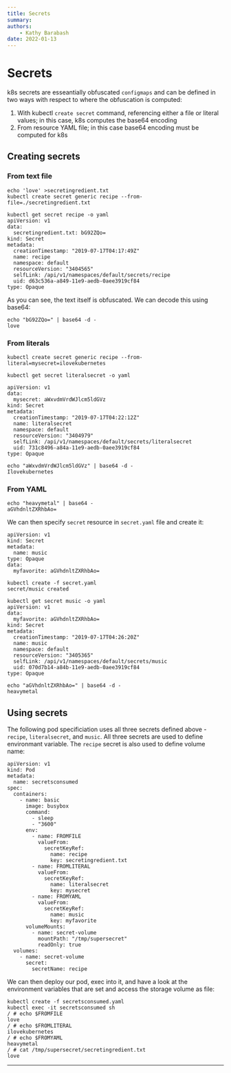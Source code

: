 ```yaml
---
title: Secrets
summary: 
authors:
    - Kathy Barabash
date: 2022-01-13
---
```


# Secrets

k8s secrets are esseantially obfuscated `configmaps` and can be defined in two ways with respect to where the obfuscation is computed:

1. With kubectl `create secret` command, referencing either a file or literal values; in this case, k8s computes the base64 encoding
1. From resource YAML file; in this case base64 encoding must be computed for k8s

## Creating secrets

### From text file

```
echo 'love' >secretingredient.txt
kubectl create secret generic recipe --from-file=./secretingredient.txt 

kubectl get secret recipe -o yaml
apiVersion: v1
data:
  secretingredient.txt: bG92ZQo=
kind: Secret
metadata:
  creationTimestamp: "2019-07-17T04:17:49Z"
  name: recipe
  namespace: default
  resourceVersion: "3404565"
  selfLink: /api/v1/namespaces/default/secrets/recipe
  uid: d63c536a-a849-11e9-aedb-0aee3919cf84
type: Opaque
```
As you can see, the text itself is obfuscated. We can decode this using base64:
```
echo "bG92ZQo=" | base64 -d -
love
```

### From literals

```
kubectl create secret generic recipe --from-literal=mysecret=ilovekubernetes

kubectl get secret literalsecret -o yaml

apiVersion: v1
data:
  mysecret: aWxvdmVrdWJlcm5ldGVz
kind: Secret
metadata:
  creationTimestamp: "2019-07-17T04:22:12Z"
  name: literalsecret
  namespace: default
  resourceVersion: "3404979"
  selfLink: /api/v1/namespaces/default/secrets/literalsecret
  uid: 731c8496-a84a-11e9-aedb-0aee3919cf84
type: Opaque

echo "aWxvdmVrdWJlcm5ldGVz" | base64 -d -
Ilovekubernetes
```

### From YAML 

```
echo "heavymetal" | base64 -
aGVhdnltZXRhbAo=
```

We can then specify `secret` resource in `secret.yaml` file and create it:
```
apiVersion: v1
kind: Secret
metadata:
  name: music
type: Opaque
data:
  myfavorite: aGVhdnltZXRhbAo=

kubectl create -f secret.yaml
secret/music created

kubectl get secret music -o yaml
apiVersion: v1
data:
  myfavorite: aGVhdnltZXRhbAo=
kind: Secret
metadata:
  creationTimestamp: "2019-07-17T04:26:20Z"
  name: music
  namespace: default
  resourceVersion: "3405365"
  selfLink: /api/v1/namespaces/default/secrets/music
  uid: 070d7b14-a84b-11e9-aedb-0aee3919cf84
type: Opaque

echo "aGVhdnltZXRhbAo=" | base64 -d -
heavymetal
```

## Using secrets

The following pod specificiation uses all three secrets defined above - `recipe`, `literalsecret`, and `music`. All three secrets are used to define environmant variable. The `recipe` secret is also used to define volume name: 

```
apiVersion: v1
kind: Pod
metadata:
  name: secretsconsumed
spec:
  containers:
    - name: basic
      image: busybox
      command:
        - sleep
        - "3600"
      env:
        - name: FROMFILE
          valueFrom:
            secretKeyRef:
              name: recipe
              key: secretingredient.txt
        - name: FROMLITERAL
          valueFrom:
            secretKeyRef:
              name: literalsecret
              key: mysecret
        - name: FROMYAML
          valueFrom:
            secretKeyRef:
              name: music
              key: myfavorite
      volumeMounts:
        - name: secret-volume
          mountPath: "/tmp/supersecret"
          readOnly: true
  volumes:
    - name: secret-volume
      secret:
        secretName: recipe
```
We can then deploy our pod, exec into it, and have a look at the environment variables that are set and access the storage volume as file:
```
kubectl create -f secretsconsumed.yaml
kubectl exec -it secretsconsumed sh
/ # echo $FROMFILE
love
/ # echo $FROMLITERAL
ilovekubernetes
/ # echo $FROMYAML
heavymetal
/ # cat /tmp/supersecret/secretingredient.txt
love
```
---


